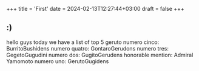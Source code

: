 +++
title = 'First'
date = 2024-02-13T12:27:44+03:00
draft = false
+++
## :)
hello guys today we have a list of top 5 geruto
numero cinco: BurritoBushidens
numero quatro: GontaroGerudons
numero tres: GegetoGugudini
numero dos: GugitoGerudens
honorable mention: Admiral Yamomoto
numero uno: GerutoGugidens